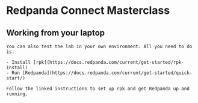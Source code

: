 # Redpanda Connect Masterclass

## Working from your laptop

    You can also test the lab in your own environment. All you need to do is:

    - Install [rpk](https://docs.redpanda.com/current/get-started/rpk-install)
    - Run [Redpanda](https://docs.redpanda.com/current/get-started/quick-start/)

    Follow the linked instructions to set up rpk and get Redpanda up and running. 